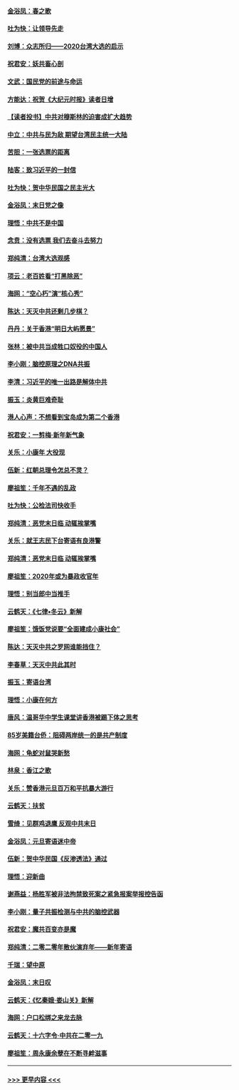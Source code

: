 #### [金浴凤：春之歌](../pages/nsc993/n11797687.md?t=01161855) 
#### [吐为快：让领导先走](../pages/nsc993/n11797512.md?t=01161855) 
#### [刘博：众志所归——2020台湾大选的启示](../pages/nsc993/n11796878.md?t=01161855) 
#### [祝君安：妖共畜心剖](../pages/nsc993/n11794273.md?t=01161855) 
#### [文武：国民党的前途与命运](../pages/nsc993/n11794198.md?t=01161855) 
#### [方能达：祝贺《大纪元时报》读者日增](../pages/nsc993/n11793807.md?t=01161855) 
#### [【读者投书】中共对穆斯林的迫害成扩大趋势](../pages/nsc993/n11791371.md?t=01161855) 
#### [中立：中共与民为敌 期望台湾民主统一大陆](../pages/nsc993/n11790392.md?t=01161855) 
#### [苦胆：一张选票的距离](../pages/nsc993/n11788914.md?t=01161855) 
#### [陆客：致习近平的一封信](../pages/nsc993/n11788867.md?t=01161855) 
#### [吐为快：贺中华民国之民主光大](../pages/nsc993/n11788618.md?t=01161855) 
#### [金浴凤：末日党之像](../pages/nsc993/n11787475.md?t=01161855) 
#### [理悟：中共不是中国](../pages/nsc993/n11787463.md?t=01161855) 
#### [念贲：没有选票  我们去奋斗去努力](../pages/nsc993/n11787398.md?t=01161855) 
#### [郑纯清：台湾大选观感](../pages/nsc993/n11786210.md?t=01161855) 
#### [项云：老百姓看“打黑除恶”](../pages/nsc993/n11785398.md?t=01161855) 
#### [海网：“空心朽”演“核心秀”](../pages/nsc993/n11783874.md?t=01161855) 
#### [陈达：天灭中共还剩几步棋？](../pages/nsc993/n11783719.md?t=01161855) 
#### [丹丹：关于香港“明日大屿愿景”](../pages/nsc993/n11783273.md?t=01161855) 
#### [张林：被中共当成牲口奴役的中国人](../pages/nsc993/n11782397.md?t=01161855) 
#### [李小刚：脑控原理之DNA共振](../pages/nsc993/n11780962.md?t=01161855) 
#### [李清：习近平的唯一出路是解体中共](../pages/nsc993/n11780866.md?t=01161855) 
#### [振玉：炎黄巨难奇耻](../pages/nsc993/n11779632.md?t=01161855) 
#### [港人心声：不想看到宝岛成为第二个香港](../pages/nsc993/n11778817.md?t=01161855) 
#### [祝君安：一剪梅‧新年新气象](../pages/nsc993/n11776340.md?t=01161855) 
#### [关乐：小康年 大役现](../pages/nsc993/n11774213.md?t=01161855) 
#### [伍新：红朝总理令怎总不灵？](../pages/nsc993/n11770813.md?t=01161855) 
#### [廖祖笙：千年不遇的乱政](../pages/nsc993/n11770373.md?t=01161855) 
#### [吐为快：公检法司快收手](../pages/nsc993/n11770359.md?t=01161855) 
#### [郑纯清：恶党末日临 动辄挨掌嘴](../pages/nsc993/n11769912.md?t=01161855) 
#### [关乐：就王志民下台寄语有良港警](../pages/nsc993/n11769903.md?t=01161855) 
#### [郑纯清：恶党末日临 动辄挨掌嘴](../pages/nsc993/n11769356.md?t=01161855) 
#### [廖祖笙：2020年或为暴政收官年](../pages/nsc993/n11768216.md?t=01161855) 
#### [理悟：别当郎中当推手](../pages/nsc993/n11768243.md?t=01161855) 
#### [云鹤天：《七律▪冬云》新解](../pages/nsc993/n11768204.md?t=01161855) 
#### [廖祖笙：饿饭党说要“全面建成小康社会”](../pages/nsc993/n11767482.md?t=01161855) 
#### [陈达：天灭中共之罗网谁能挡住？](../pages/nsc993/n11767465.md?t=01161855) 
#### [李春草：天灭中共此其时](../pages/nsc993/n11767452.md?t=01161855) 
#### [振玉：寄语台湾](../pages/nsc993/n11767432.md?t=01161855) 
#### [理悟：小康在何方](../pages/nsc993/n11767394.md?t=01161855) 
#### [唐风：温哥华中学生课堂讲香港被踢下体之思考](../pages/nsc993/n11766848.md?t=01161855) 
#### [85岁美籍台侨：阻碍两岸统一的是共产制度](../pages/nsc993/n11765043.md?t=01161855) 
#### [海网：龟蛇对鼠哭新愁](../pages/nsc993/n11764895.md?t=01161855) 
#### [林泉：香江之歌](../pages/nsc993/n11764415.md?t=01161855) 
#### [关乐：赞香港元旦百万和平抗暴大游行](../pages/nsc993/n11764382.md?t=01161855) 
#### [云鹤天：扶贫](../pages/nsc993/n11764245.md?t=01161855) 
#### [雪绮：见群鸡退鹰  反观中共末日](../pages/nsc993/n11762112.md?t=01161855) 
#### [金浴凤：元旦寄语迷中帝](../pages/nsc993/n11761788.md?t=01161855) 
#### [伍新：贺中华民国《反渗透法》通过](../pages/nsc993/n11761994.md?t=01161855) 
#### [理悟：迎新曲](../pages/nsc993/n11761152.md?t=01161855) 
#### [谢燕益：杨胜军被非法拘禁致死案之紧急报案举报控告函](../pages/nsc993/n11756134.md?t=01161855) 
#### [李小刚：量子共振检测与中共的脑控武器](../pages/nsc993/n11754518.md?t=01161855) 
#### [祝君安：魔共百变亦是魔](../pages/nsc993/n11754469.md?t=01161855) 
#### [郑纯清：二零二零年散伙演弃年——新年寄语](../pages/nsc993/n11754195.md?t=01161855) 
#### [千瑞：望中原](../pages/nsc993/n11754159.md?t=01161855) 
#### [金浴凤：末日叹](../pages/nsc993/n11752359.md?t=01161855) 
#### [云鹤天：《忆秦娥‧娄山关》新解](../pages/nsc993/n11752348.md?t=01161855) 
#### [海网：户口松绑之来龙去脉](../pages/nsc993/n11752328.md?t=01161855) 
#### [云鹤天：十六字令‧中共在二零一九](../pages/nsc993/n11752305.md?t=01161855) 
#### [廖祖笙：周永康余孽在不断寻衅滋事](../pages/nsc993/n11751013.md?t=01161855) 

----
#### [ >>> 更早内容 <<< ](../indexes/nsc993-earlier.md)
